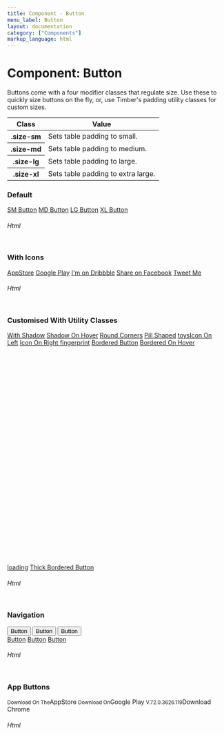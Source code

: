 ```yaml
---
title: Component - Button
menu_label: Button
layout: documentation
category: ["Components"]
markup_language: html
---
```


<div class="section-block">
  <div class="row pt-40 pt-md-40">
    <!-- Content Inner -->
    <div class="col w-9/12 w-md-full order-2 content-inner">
      <h1 class="font-light">Component: Button</h1>
      <p>Buttons come with a four modifier classes that regulate size. Use these to quickly size buttons on the fly, or, use Timber's padding utility classes for custom sizes.</p>
      <!-- Classes -->
      <div class="table-scrollable">
        <table class="table size-md rounded bg-white">
          <thead>
            <tr>
              <th> Class </th>
              <th> Value </th>
            </tr>
          </thead>
          <tbody class="font-mono">
            <tr>
              <th class="color-indigo">.size-sm</th>
              <td> Sets table padding to small. </td>
            </tr>
            <tr>
              <th class="color-indigo">.size-md</th>
              <td> Sets table padding to medium. </td>
            </tr>
            <tr>
              <th class="color-indigo">.size-lg</th>
              <td> Sets table padding to large. </td>
            </tr>
            <tr>
              <th class="color-indigo">.size-xl</th>
              <td> Sets table padding to extra large. </td>
            </tr>
          </tbody>
        </table>
      </div>
      <!-- Classes End -->
      <!-- Demo Block -->
      <div class="demo-block mt-80">
        <h3 class="font-light">Default</h3>
        <a href="#" class="button size-sm rounded">SM Button</a>
        <a href="#" class="button size-md rounded">MD Button</a>
        <a href="#" class="button size-lg rounded">LG Button</a>
        <a href="#" class="button size-xl rounded">XL Button</a>
      </div>
      <!-- Demo Block End -->
      <!-- code -->
      <h6 class="uppercase">Html</h6>
      <div class="rounded p-20 overflow-y-scroll mb-0 bg-gradient-grey-ultralight border-l border-4 border-solid border-indigo">
        <pre class="m-0 language-html"><code class="inline-block scrolling-touch"><!--<a href="#" class="button size-sm rounded">SM Button</a>
<a href="#" class="button size-md rounded">MD Button</a>
<a href="#" class="button size-lg rounded">LG Button</a>
<a href="#" class="button size-xl rounded">XL Button</a>
--></code></pre>
      </div>
      <!-- code -->
      <!-- Demo Block -->
      <div class="demo-block mt-80">
        <h3 class="font-light">With Icons</h3>
        <a href="#" class="button size-md rounded"><span class="icon-brands apple left"></span>AppStore</a>
        <a href="#" class="button size-md rounded"><span class="icon-brands google-play left"></span>Google Play</a>
        <a href="#" class="button size-md rounded"><span class="icon-brands dribbble left"></span>I'm on Dribbble</a>
        <a href="#" class="button size-md rounded"><span class="icon-brands facebook left"></span>Share on Facebook</a>
        <a href="#" class="button size-md rounded"><span class="icon-brands twitter left"></span>Tweet Me</a>
      </div>
      <!-- Demo Block End -->
      <!-- code -->
      <h6 class="uppercase">Html</h6>
      <div class="rounded p-20 overflow-y-scroll mb-0 bg-gradient-grey-ultralight border-l border-4 border-solid border-indigo">
        <pre class="m-0 language-html"><code class="inline-block scrolling-touch"><!--<a href="#" class="button size-md rounded"><span class="icon-brands apple left"></span>AppStore</a>
<a href="#" class="button size-md rounded"><span class="icon-brands google-play left"></span>Google Play</a>
<a href="#" class="button size-md rounded"><span class="icon-brands dribbble left"></span>I'm on Dribbble</a>
<a href="#" class="button size-md rounded"><span class="icon-brands facebook left"></span>Share on Facebook</a>
<a href="#" class="button size-md rounded"><span class="icon-brands twitter left"></span>Tweet Me</a>
--></code></pre>
      </div>
      <!-- code -->
      <!-- Demo Block -->
      <div class="demo-block mt-80">
        <h3 class="font-light">Customised With Utility Classes</h3>
        <a href="#" class="button size-md bg-indigo bg-hover-transparent border-hover-indigo color-white color-hover-indigo  shadow-x4">With Shadow</a>
        <a href="#" class="button size-md shadow-hover-x4">Shadow On Hover</a>
        <a href="#" class="button size-md rounded bg-purple bg-hover-indigo color-white color-hover-white">Round Corners</a>
        <a href="#" class="button size-md rounded-full bg-grey-darker bg-hover-grey-light color-white color-hover-grey-white">Pill Shaped</a>
        <a href="#" class="button size-md rounded"><span class="icon-material left">toys</span>Icon On Left</a>
        <a href="#" class="button size-md rounded">Icon On Right <span class="icon-material right">fingerprint</span></a>
        <a href="#" class="button size-md rounded border-green bg-transparent bg-hover-green color-green color-hover-white">Bordered Button</a>
        <a href="#" class="button size-md rounded bg-grey-darkest bg-hover-transparent border-hover-grey-darkest color-white color-hover-grey-darkest">Bordered On Hover</a>
        <a href="#" class="button size-md rounded loading bg-pink bg-hover-transparent border-hover-pink color-white color-hover-pink"><span class="preloader"><svg id="circle" viewBox="25 25 50 50">
              <circle class="stroke" cx="50" cy="50" r="20" fill="none" stroke-width="2" stroke-miterlimit="10"></circle>
            </svg></span> loading</a>
        <a href="#" class="button size-md rounded border-4 border-teal bg-transparent bg-hover-teal color-teal color-hover-white">Thick Bordered Button</a>
      </div>
      <!-- Demo Block End -->
      <!-- code -->
      <h6 class="uppercase">Html</h6>
      <div class="rounded p-20 overflow-y-scroll mb-0 bg-gradient-grey-ultralight border-l border-4 border-solid border-indigo">
        <pre class="m-0 language-html"><code class="inline-block scrolling-touch"><!--<a href="#" class="button size-md bg-indigo bg-hover-transparent border-hover-indigo color-white color-hover-indigo  shadow-x4">With Shadow</a>
<a href="#" class="button size-md shadow-hover-x4">Shadow On Hover</a>
<a href="#" class="button size-md rounded bg-purple bg-hover-indigo color-white color-hover-white">Round Corners</a>
<a href="#" class="button size-md rounded-full bg-grey-darker bg-hover-grey-light color-white color-hover-grey-white">Pill Shaped</a>
<a href="#" class="button size-md rounded"><span class="icon-material left">toys</span>Icon On Left</a>
<a href="#" class="button size-md rounded">Icon On Right <span class="icon-material right">fingerprint</span></a>
<a href="#" class="button size-md rounded border-green bg-transparent bg-hover-green color-green color-hover-white">Bordered Button</a>
<a href="#" class="button size-md rounded bg-grey-darkest bg-hover-transparent border-hover-grey-darkest color-white color-hover-grey-darkest">Bordered On Hover</a>
<a href="#" class="button size-md rounded loading bg-pink bg-hover-transparent border-hover-pink color-white color-hover-pink"><span class="preloader"><svg id="circle" viewBox="25 25 50 50"><circle class="stroke" cx="50" cy="50" r="20" fill="none" stroke-width="2" stroke-miterlimit="10"/></svg></span> loading</a>
<a href="#" class="button size-md rounded border-4 border-teal bg-transparent bg-hover-teal color-teal color-hover-white">Thick Bordered Button</a>
--></code></pre>
      </div>
      <!-- code -->
      <!-- Demo Block -->
      <div class="demo-block mt-80">
        <h3 class="font-light">Navigation</h3>
        <div class="row pt-0">
          <div class="col w-6/12 center-sm">
            <div class="button-nav">
              <button class="rounded active">Button</button>
              <button class="rounded">Button</button>
              <button class="rounded">Button</button>
            </div>
          </div>
          <div class="col w-6/12 center-sm">
            <div class="button-nav inline-flex">
              <a href="#" class="button rounded-l bg-grey-dark color-white active">Button</a>
              <a href="#" class="button bg-grey-darkest color-white">Button</a>
              <a href="#" class="button rounded-r bg-black color-white">Button</a>
            </div>
          </div>
        </div>
      </div>
      <!-- Demo Block End -->
      <!-- code -->
      <h6 class="uppercase">Html</h6>
      <div class="rounded p-20 overflow-y-scroll mb-0 bg-gradient-grey-ultralight border-l border-4 border-solid border-indigo">
        <pre class="m-0 language-html"><code class="inline-block scrolling-touch"><!--<div class="button-nav">
	<button class="rounded active">Button</button>
	<button class="rounded">Button</button>
	<button class="rounded">Button</button>
</div>
<div class="button-nav inline-flex">
	<a href="#" class="button rounded-l bg-grey-dark color-white active">Button</a>
	<a href="#" class="button bg-grey-darkest color-white">Button</a>
	<a href="#" class="button rounded-r bg-black color-white">Button</a>
</div>
--></code></pre>
      </div>
      <!-- code -->
      <!-- Demo Block -->
      <div class="demo-block mt-80">
        <h3 class="font-light">App Buttons</h3>
        <a class="button rounded size-md bg-black bg-hover-grey-dark color-white color-hover-white shadow-hover left">
          <span class="button-content">
            <span class="icon-brands apple size-md left"></span>
            <span>
              <small>Download On The</small>AppStore </span>
          </span>
        </a>
        <a class="button rounded size-md bg-black bg-hover-grey-dark color-white color-hover-white shadow-hover left">
          <span class="button-content">
            <span class="icon-brands google-play size-md left"></span>
            <span>
              <small>Download On</small>Google Play </span>
          </span>
        </a>
        <a class="button rounded size-md bg-black bg-hover-grey-dark color-white color-hover-white shadow-hover left">
          <span class="button-content">
            <span class="icon-brands chrome size-md left"></span>
            <span>
              <small>V.72.0.3626.119</small>Download Chrome </span>
          </span>
        </a>
      </div>
      <!-- Demo Block End -->
      <!-- code -->
      <h6 class="uppercase">Html</h6>
      <div class="rounded p-20 overflow-y-scroll mb-0 bg-gradient-grey-ultralight border-l border-4 border-solid border-indigo">
        <pre class="m-0 language-html"><code class="inline-block scrolling-touch"><!--<a class="button rounded size-md bg-black bg-hover-grey-dark color-white color-hover-white shadow-hover left">
	<span class="button-content">
		<span class="icon-brands apple size-md left"></span>
		<span>
			<small>Download On The</small>AppStore
		</span>
	</span>
</a>
<a class="button rounded size-md bg-black bg-hover-grey-dark color-white color-hover-white shadow-hover left">
	<span class="button-content">
		<span class="icon-brands google-play size-md left"></span>
		<span>
			<small>Download On</small>Google Play
		</span>
	</span>
</a>
<a class="button rounded size-md bg-black bg-hover-grey-dark color-white color-hover-white shadow-hover left">
	<span class="button-content">
		<span class="icon-brands chrome size-md left"></span>
		<span>
			<small>V.72.0.3626.119</small>Download Chrome
		</span>
	</span>
</a>
--></code></pre>
      </div>
      <!-- code -->
    </div>
    <!-- Content Inner End -->
  </div>
</div>
